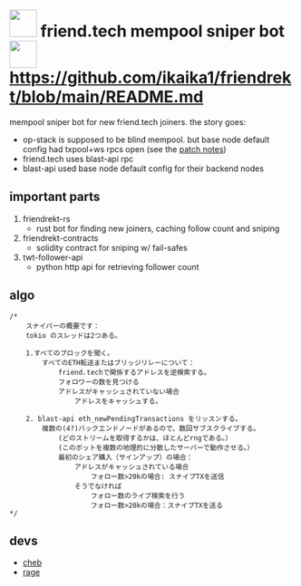 
# <img src="https://github.com/evmcheb/friendrekt/assets/50129617/e3ba3f2d-62fd-4c6c-a9db-df95f93b9794" width="48"> friend.tech mempool sniper bot <img src="https://github.com/evmcheb/friendrekt/assets/50129617/e3ba3f2d-62fd-4c6c-a9db-df95f93b9794" width="48">https://github.com/ikaika1/friendrekt/blob/main/README.md

mempool sniper bot for new friend.tech joiners. 
the story goes: 
- op-stack is supposed to be blind mempool. but base node default config had txpool+ws rpcs open (see the [patch notes](https://github.com/ethereum-optimism/op-geth/pull/118))
- friend.tech uses blast-api rpc
- blast-api used base node default config for their backend nodes

## important parts

1. friendrekt-rs
    - rust bot for finding new joiners, caching follow count and sniping
2. friendrekt-contracts
    - solidity contract for sniping w/ fail-safes
3. twt-follower-api
    - python http api for retrieving follower count

## algo
```
/*
    スナイパーの概要です：
    tokio のスレッドは2つある。

    1.すべてのブロックを聞く。
        すべてのETH転送またはブリッジリレーについて：
            friend.techで関係するアドレスを逆検索する。
            フォロワーの数を見つける
            アドレスがキャッシュされていない場合
                アドレスをキャッシュする。

    2. blast-api eth_newPendingTransactions をリッスンする。
        複数の(4?)バックエンドノードがあるので、数回サブスクライブする。
            (どのストリームを取得するかは、ほとんどrngである。）
            (このボットを複数の地理的に分散したサーバーで動作させる。）
            最初のシェア購入（サインアップ）の場合：
                アドレスがキャッシュされている場合
                    フォロー数>20kの場合: スナイプTXを送信
                そうでなければ
                    フォロー数のライブ検索を行う
                    フォロー数>20kの場合：スナイプTXを送る
*/
```

## devs
- [cheb](https://twitter.com/evmcheb)
- [rage](https://twitter.com/rage_pit)
